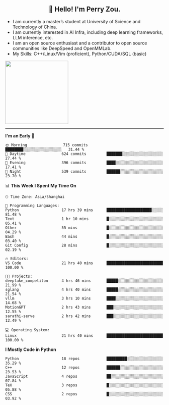 <h2 align="center">👋 Hello! I'm Perry Zou.</h2>

- I am currently a master’s student at University of Science and Technology of China.
- I am currently interested in AI Infra, including deep learning frameworks, LLM inference, etc.
- I am an open source enthusiast and a contributor to open source communities like DeepSpeed and OpenMMLab.
- My Skills: C++/Linux/Vim (proficient), Python/CUDA/SQL (basic)

<img height=200 align="center" src="https://github-readme-stats.vercel.app/api?username=zonepg" />

-------

<!--START_SECTION:waka-->
**I'm an Early 🐤** 

```text
🌞 Morning                715 commits         ████████░░░░░░░░░░░░░░░░░   31.44 % 
🌆 Daytime                624 commits         ███████░░░░░░░░░░░░░░░░░░   27.44 % 
🌃 Evening                396 commits         ████░░░░░░░░░░░░░░░░░░░░░   17.41 % 
🌙 Night                  539 commits         ██████░░░░░░░░░░░░░░░░░░░   23.70 % 
```


📊 **This Week I Spent My Time On** 

```text
🕑︎ Time Zone: Asia/Shanghai

💬 Programming Languages: 
Python                   17 hrs 39 mins      ████████████████████░░░░░   81.48 % 
Text                     1 hr 10 mins        █░░░░░░░░░░░░░░░░░░░░░░░░   05.41 % 
Other                    55 mins             █░░░░░░░░░░░░░░░░░░░░░░░░   04.29 % 
Bash                     44 mins             █░░░░░░░░░░░░░░░░░░░░░░░░   03.40 % 
Git Config               28 mins             █░░░░░░░░░░░░░░░░░░░░░░░░   02.19 % 

🔥 Editors: 
VS Code                  21 hrs 40 mins      █████████████████████████   100.00 % 

🐱‍💻 Projects: 
deepfake_competiton      4 hrs 46 mins       █████░░░░░░░░░░░░░░░░░░░░   21.99 % 
sglang                   4 hrs 40 mins       █████░░░░░░░░░░░░░░░░░░░░   21.54 % 
vllm                     3 hrs 10 mins       ████░░░░░░░░░░░░░░░░░░░░░   14.68 % 
MotionGPT                2 hrs 43 mins       ███░░░░░░░░░░░░░░░░░░░░░░   12.55 % 
sarathi-serve            2 hrs 42 mins       ███░░░░░░░░░░░░░░░░░░░░░░   12.49 % 

💻 Operating System: 
Linux                    21 hrs 40 mins      █████████████████████████   100.00 % 
```

**I Mostly Code in Python** 

```text
Python                   18 repos            █████████░░░░░░░░░░░░░░░░   35.29 % 
C++                      12 repos            ██████░░░░░░░░░░░░░░░░░░░   23.53 % 
JavaScript               4 repos             ██░░░░░░░░░░░░░░░░░░░░░░░   07.84 % 
TeX                      3 repos             █░░░░░░░░░░░░░░░░░░░░░░░░   05.88 % 
CSS                      2 repos             █░░░░░░░░░░░░░░░░░░░░░░░░   03.92 % 
```




<!--END_SECTION:waka-->
